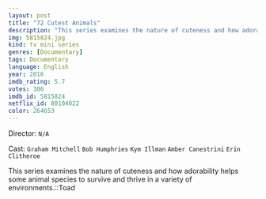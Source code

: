 ```yaml
---
layout: post
title: "72 Cutest Animals"
description: "This series examines the nature of cuteness and how adorability helps some animal species to survive and thrive in a variety of environments.::Toad.."
img: 5815824.jpg
kind: tv mini series
genres: [Documentary]
tags: Documentary 
language: English
year: 2016
imdb_rating: 5.7
votes: 306
imdb_id: 5815824
netflix_id: 80104022
color: 264653
---
```

Director: `N/A`  

Cast: `Graham Mitchell` `Bob Humphries` `Kym Illman` `Amber Canestrini` `Erin Clitheroe` 

This series examines the nature of cuteness and how adorability helps some animal species to survive and thrive in a variety of environments.::Toad